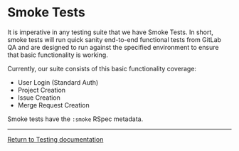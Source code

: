 # Smoke Tests

It is imperative in any testing suite that we have Smoke Tests. In short, smoke
tests will run quick sanity end-to-end functional tests from GitLab QA and are
designed to run against the specified environment to ensure that basic
functionality is working.

Currently, our suite consists of this basic functionality coverage:

- User Login (Standard Auth)
- Project Creation
- Issue Creation
- Merge Request Creation

Smoke tests have the `:smoke` RSpec metadata.

---

[Return to Testing documentation](index.md)
